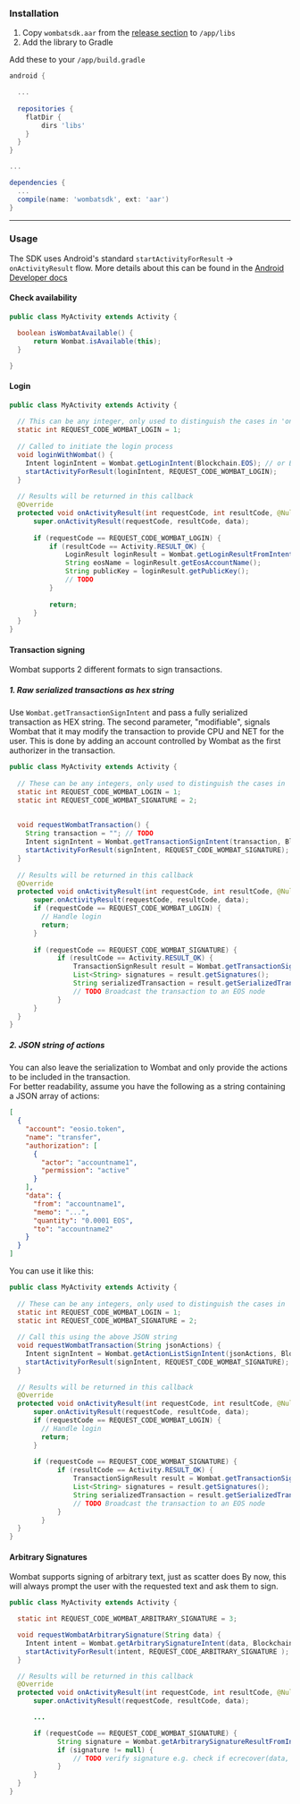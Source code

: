 ### Installation
1. Copy `wombatsdk.aar` from the [release section](https://github.com/wombat-tech/wombat-sdk-android/releases) to `/app/libs` 
2. Add the library to Gradle

Add these to your `/app/build.gradle`
```groovy
android {

  ...
  
  repositories {
    flatDir {
        dirs 'libs'
    }
  }
}

...

dependencies {
  ...
  compile(name: 'wombatsdk', ext: 'aar')
}

```
___

### Usage
The SDK uses Android's standard `startActivityForResult` -> `onActivityResult` flow. More details about this can be found in the [Android Developer docs](https://developer.android.com/training/basics/intents/result)

#### Check availability

```java
public class MyActivity extends Activity {

  boolean isWombatAvailable() {
      return Wombat.isAvailable(this);
  }

}
```

#### Login

```java
public class MyActivity extends Activity {
  
  // This can be any integer, only used to distinguish the cases in 'onActivityResult'
  static int REQUEST_CODE_WOMBAT_LOGIN = 1;
  
  // Called to initiate the login process
  void loginWithWombat() {
    Intent loginIntent = Wombat.getLoginIntent(Blockchain.EOS); // or Blockchain.TELOS
    startActivityForResult(loginIntent, REQUEST_CODE_WOMBAT_LOGIN);
  }
  
  // Results will be returned in this callback 
  @Override
  protected void onActivityResult(int requestCode, int resultCode, @Nullable Intent data) {
      super.onActivityResult(requestCode, resultCode, data);
      
      if (requestCode == REQUEST_CODE_WOMBAT_LOGIN) {
          if (resultCode == Activity.RESULT_OK) {
              LoginResult loginResult = Wombat.getLoginResultFromIntent(data);
              String eosName = loginResult.getEosAccountName();
              String publicKey = loginResult.getPublicKey();
              // TODO
          }
          
          return;
      }
  }
}
```

#### Transaction signing
Wombat supports 2 different formats to sign transactions.

#####  1. Raw serialized transactions as hex string

Use `Wombat.getTransactionSignIntent` and pass a fully serialized transaction as HEX string. The second parameter, "modifiable", signals Wombat that it may modify the transaction to
provide CPU and NET for the user. This is done by adding an account controlled by Wombat as the first authorizer in the transaction.

```java
public class MyActivity extends Activity {
 
  // These can be any integers, only used to distinguish the cases in 'onActivityResult'
  static int REQUEST_CODE_WOMBAT_LOGIN = 1;
  static int REQUEST_CODE_WOMBAT_SIGNATURE = 2;
 
  
  void requestWombatTransaction() {
    String transaction = ""; // TODO
    Intent signIntent = Wombat.getTransactionSignIntent(transaction, Blockchain.EOS, true);
    startActivityForResult(signIntent, REQUEST_CODE_WOMBAT_SIGNATURE);
  }
 
  // Results will be returned in this callback 
  @Override
  protected void onActivityResult(int requestCode, int resultCode, @Nullable Intent data) {
      super.onActivityResult(requestCode, resultCode, data);
      if (requestCode == REQUEST_CODE_WOMBAT_LOGIN) {
        // Handle login
        return;
      }
 
      if (requestCode == REQUEST_CODE_WOMBAT_SIGNATURE) {
            if (resultCode == Activity.RESULT_OK) {
                TransactionSignResult result = Wombat.getTransactionSignResultFromIntent(data);
                List<String> signatures = result.getSignatures();
                String serializedTransaction = result.getSerializedTransaction(); // In this case this is the same as the requested hex string
                // TODO Broadcast the transaction to an EOS node
            }
      }
  }
}
```

##### 2. JSON string of actions
You can also leave the serialization to Wombat and only provide the actions to be included in the transaction.<br>
For better readability, assume you have the following as a string containing a JSON array of actions:

```json
[  
  {
    "account": "eosio.token",
    "name": "transfer",
    "authorization": [
      {
        "actor": "accountname1",
        "permission": "active"
      }
    ],
    "data": {
      "from": "accountname1",
      "memo": "...",
      "quantity": "0.0001 EOS",
      "to": "accountname2"
    }
  }
]
```

You can use it like this:

```java
public class MyActivity extends Activity {
 
  // These can be any integers, only used to distinguish the cases in 'onActivityResult'
  static int REQUEST_CODE_WOMBAT_LOGIN = 1;
  static int REQUEST_CODE_WOMBAT_SIGNATURE = 2;
 
  // Call this using the above JSON string
  void requestWombatTransaction(String jsonActions) {
    Intent signIntent = Wombat.getActionListSignIntent(jsonActions, Blockchain.EOS);
    startActivityForResult(signIntent, REQUEST_CODE_WOMBAT_SIGNATURE);
  }
 
  // Results will be returned in this callback 
  @Override
  protected void onActivityResult(int requestCode, int resultCode, @Nullable Intent data) {
      super.onActivityResult(requestCode, resultCode, data);
      if (requestCode == REQUEST_CODE_WOMBAT_LOGIN) {
        // Handle login
        return;
      }
 
      if (requestCode == REQUEST_CODE_WOMBAT_SIGNATURE) {
            if (resultCode == Activity.RESULT_OK) {
                TransactionSignResult result = Wombat.getTransactionSignResultFromIntent(data);
                List<String> signatures = result.getSignatures();
                String serializedTransaction = result.getSerializedTransaction(); // The fully serialized transaction
                // TODO Broadcast the transaction to an EOS node
            }
        }
  }
}
```


#### Arbitrary Signatures
Wombat supports signing of arbitrary text, just as scatter does
By now, this will always prompt the user with the requested text and ask them to sign.

```java
public class MyActivity extends Activity {

  static int REQUEST_CODE_WOMBAT_ARBITRARY_SIGNATURE = 3;

  void requestWombatArbitrarySignature(String data) {
    Intent intent = Wombat.getArbitrarySignatureIntent(data, Blockchain.EOS); // alternatively Blockchain.TELOS
    startActivityForResult(intent, REQUEST_CODE_ARBITRARY_SIGNATURE );
  }

  // Results will be returned in this callback
  @Override
  protected void onActivityResult(int requestCode, int resultCode, @Nullable Intent data) {
      super.onActivityResult(requestCode, resultCode, data);

      ...

      if (requestCode == REQUEST_CODE_WOMBAT_SIGNATURE) {
            String signature = Wombat.getArbitrarySignatureResultFromIntent(data);
            if (signature != null) {
                // TODO verify signature e.g. check if ecrecover(data, signature) == expectedPublicKey
            }
      }
  }
}
```

